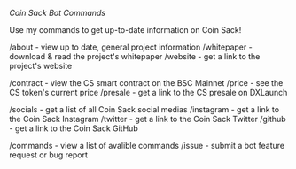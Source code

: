 *Coin Sack Bot Commands*

Use my commands to get up-to-date information on Coin Sack!

/about - view up to date, general project information
/whitepaper - download & read the project's whitepaper
/website - get a link to the project's website

/contract - view the CS smart contract on the BSC Mainnet
/price - see the CS token's current price
/presale - get a link to the CS presale on DXLaunch

/socials - get a list of all Coin Sack social medias
/instagram - get a link to the Coin Sack Instagram
/twitter - get a link to the Coin Sack Twitter
/github - get a link to the Coin Sack GitHub

/commands - view a list of avalible commands
/issue - submit a bot feature request or bug report